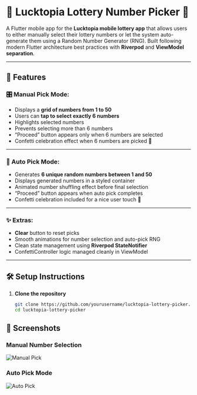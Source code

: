 # 🎰 Lucktopia Lottery Number Picker 🎰

A Flutter mobile app for the **Lucktopia mobile lottery app** that allows users to either manually select their lottery numbers or let the system auto-generate them using a Random Number Generator (RNG). Built following modern Flutter architecture best practices with **Riverpod** and **ViewModel separation**.

---

## 📱 Features

### 🎛 Manual Pick Mode:
- Displays a **grid of numbers from 1 to 50**
- Users can **tap to select exactly 6 numbers**
- Highlights selected numbers
- Prevents selecting more than 6 numbers
- “Proceed” button appears only when 6 numbers are selected
- Confetti celebration effect when 6 numbers are picked 🎉

---

### 🔀 Auto Pick Mode:
- Generates **6 unique random numbers between 1 and 50**
- Displays generated numbers in a styled container
- Animated number shuffling effect before final selection
- “Proceed” button appears when auto pick completes
- Confetti celebration included for a nice user touch 🎉

---

### ✨ Extras:
- **Clear** button to reset picks
- Smooth animations for number selection and auto-pick RNG
- Clean state management using **Riverpod StateNotifier**
- ConfettiController logic managed cleanly in ViewModel

---

## 🛠️ Setup Instructions

1. **Clone the repository**

   ```bash
   git clone https://github.com/yourusername/lucktopia-lottery-picker.git](https://github.com/ayubasalami/Lucktopia-Lottery-Number-Picker
   cd lucktopia-lottery-picker


## 📸 Screenshots

### Manual Number Selection
![Manual Pick](screenshots/screenshot4.png)

### Auto Pick Mode
![Auto Pick](screenshots/screenshot2.png)


